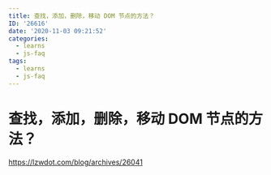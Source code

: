 ```yaml
---
title: 查找，添加，删除，移动 DOM 节点的方法？
ID: '26616'
date: '2020-11-03 09:21:52'
categories:
  - learns
  - js-faq
tags:
  - learns
  - js-faq
---
```


# 查找，添加，删除，移动 DOM 节点的方法？

https://lzwdot.com/blog/archives/26041
 
 
